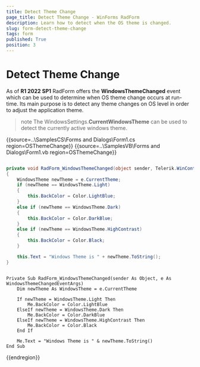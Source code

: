 ```yaml
---
title: Detect Theme Change
page_title: Detect Theme Change - WinForms RadForm
description: Learn how to detect when the OS theme is changed.
slug: form-detect-theme-change
tags: form
published: True
position: 3 
---
```


# Detect Theme Change

As of **R1 2022 SP1** RadForm offers the **WindowsThemeChanged** event which can be used to determine when OS theme change occurs at run-time. Its main purpose is to detect any theme changes on OS level in order to adjust the application theme.

>note The WindowsSettings.**CurrentWindowsTheme** can be used to detect the currently active windows theme.

{{source=..\SamplesCS\Forms and Dialogs\Form1.cs region=OSThemeChange}} 
{{source=..\SamplesVB\Forms and Dialogs\Form1.vb region=OSThemeChange}} 

````C#

private void RadForm_WindowsThemeChanged(object sender, Telerik.WinControls.WindowsThemeChangedEventArgs e)
{
    WindowsTheme newTheme = e.CurrentTheme;
    if (newTheme == WindowsTheme.Light)
    {
        this.BackColor = Color.LightBlue;
    }
    else if (newTheme == WindowsTheme.Dark)
    {
        this.BackColor = Color.DarkBlue;
    }
    else if (newTheme == WindowsTheme.HighContrast)
    {
        this.BackColor = Color.Black;
    }

    this.Text = "Windows Theme is " + newTheme.ToString();
}

````
````VB.NET

Private Sub RadForm_WindowsThemeChanged(sender As Object, e As WindowsThemeChangedEventArgs)
    Dim newTheme As WindowsTheme = e.CurrentTheme

    If newTheme = WindowsTheme.Light Then
        Me.BackColor = Color.LightBlue
    ElseIf newTheme = WindowsTheme.Dark Then
        Me.BackColor = Color.DarkBlue
    ElseIf newTheme = WindowsTheme.HighContrast Then
        Me.BackColor = Color.Black
    End If

    Me.Text = "Windows Theme is " & newTheme.ToString()
End Sub

```` 
 
{{endregion}} 







